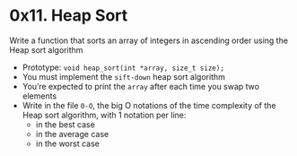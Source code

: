 # 0x11. Heap Sort
Write a function that sorts an array of integers in ascending order using the Heap sort algorithm
- Prototype: `void heap_sort(int *array, size_t size);`
- You must implement the `sift-down` heap sort algorithm
- You’re expected to print the `array` after each time you swap two elements
- Write in the file `0-O`, the big O notations of the time complexity of the Heap sort algorithm, with 1 notation per line:
  - in the best case
  - in the average case
  - in the worst case
